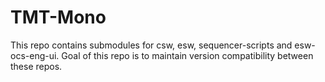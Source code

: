 # TMT-Mono

This repo contains submodules for csw, esw, sequencer-scripts and esw-ocs-eng-ui.
Goal of this repo is to maintain version compatibility between these repos.